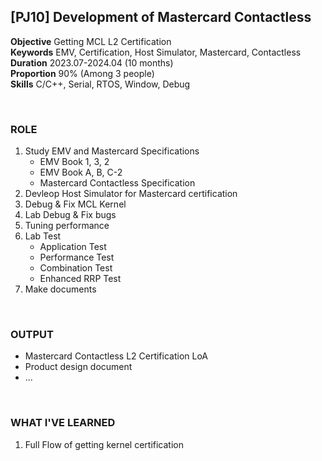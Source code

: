 
## [PJ10] Development of Mastercard Contactless



**Objective** Getting MCL L2 Certification <br>
**Keywords** EMV, Certification, Host Simulator, Mastercard, Contactless<br>
**Duration** 2023.07-2024.04 (10 months)<br>
**Proportion** 90% (Among 3 people)<br>
**Skills** C/C++, Serial, RTOS, Window, Debug

<br>

### ROLE

1. Study EMV and Mastercard Specifications
    - EMV Book 1, 3, 2
    - EMV Book A, B, C-2
    - Mastercard Contactless Specification
2. Devleop Host Simulator for Mastercard certification
3. Debug & Fix MCL Kernel
4. Lab Debug & Fix bugs
5. Tuning performance
6. Lab Test
    - Application Test
    - Performance Test
    - Combination Test
    - Enhanced RRP Test
6. Make documents

<br>

### OUTPUT

- Mastercard Contactless L2 Certification LoA
- Product design document
- ...

<br>

### WHAT I'VE LEARNED

1. Full Flow of getting kernel certification
